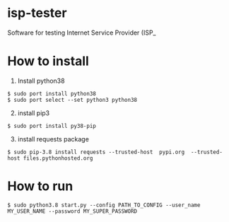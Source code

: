 # isp-tester
Software for testing Internet Service Provider (ISP_

# How to install

1. Install python38
```
$ sudo port install python38
$ sudo port select --set python3 python38
```

2. install pip3
```
$ sudo port install py38-pip

```

3. install requests package
```
$ sudo pip-3.8 install requests --trusted-host  pypi.org  --trusted-host files.pythonhosted.org
```

# How to run

```
$ sudo python3.8 start.py --config PATH_TO_CONFIG --user_name MY_USER_NAME --password MY_SUPER_PASSWORD
```
